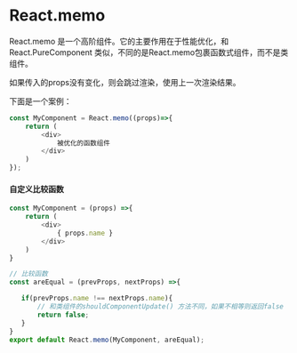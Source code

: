 # React.memo  

React.memo 是一个高阶组件。它的主要作用在于性能优化，和React.PureComponent 类似，不同的是React.memo包裹函数式组件，而不是类组件。

如果传入的props没有变化，则会跳过渲染，使用上一次渲染结果。

下面是一个案例： 
```js
const MyComponent = React.memo((props)=>{
    return (
        <div>
            被优化的函数组件
        </div>
    )
});
```

#### 自定义比较函数
```js
const MyComponent = (props) =>{
    return (
        <div>
            { props.name }
        </div>
    )
}  

// 比较函数
const areEqual = (prevProps, nextProps) =>{

   if(prevProps.name !== nextProps.name){
       // 和类组件的shouldComponentUpdate() 方法不同，如果不相等则返回false
       return false;
   }
}
export default React.memo(MyComponent, areEqual);

```

